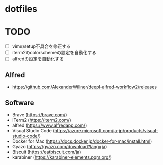 # dotfiles

# TODO
- [ ] vimのsetup不具合を修正する
- [ ] iterm2のcolorschemeの設定を自動化する
- [ ] alfredの設定を自動化する

## Alfred
  - https://github.com/AlexanderWillner/deepl-alfred-workflow2/releases

## Software
  - Brave
    (https://brave.com/)
  - iTerm2
    (https://iterm2.com/)
  - alfred
    (https://www.alfredapp.com/)
  - Visual Studio Code
    (https://azure.microsoft.com/ja-jp/products/visual-studio-code/)
  - Docker for Mac
    (https://docs.docker.jp/docker-for-mac/install.html)
  - Gyazo
    (https://gyazo.com/download?lang=ja)
  - Biscuit
    (https://eatbiscuit.com/ja)
  - karabiner
    (https://karabiner-elements.pqrs.org/)
